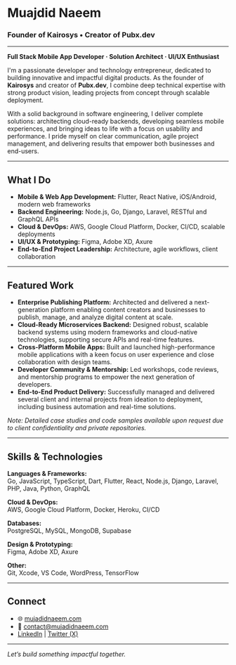 # Muajdid Naeem

### Founder of Kairosys • Creator of Pubx.dev

---

**Full Stack Mobile App Developer · Solution Architect · UI/UX Enthusiast**

I'm a passionate developer and technology entrepreneur, dedicated to building innovative and impactful digital products. As the founder of **Kairosys** and creator of **Pubx.dev**, I combine deep technical expertise with strong product vision, leading projects from concept through scalable deployment.

With a solid background in software engineering, I deliver complete solutions: architecting cloud-ready backends, developing seamless mobile experiences, and bringing ideas to life with a focus on usability and performance. I pride myself on clear communication, agile project management, and delivering results that empower both businesses and end-users.

---

## What I Do

- **Mobile & Web App Development:** Flutter, React Native, iOS/Android, modern web frameworks
- **Backend Engineering:** Node.js, Go, Django, Laravel, RESTful and GraphQL APIs
- **Cloud & DevOps:** AWS, Google Cloud Platform, Docker, CI/CD, scalable deployments
- **UI/UX & Prototyping:** Figma, Adobe XD, Axure
- **End-to-End Project Leadership:** Architecture, agile workflows, client collaboration

---

## Featured Work

- **Enterprise Publishing Platform:** Architected and delivered a next-generation platform enabling content creators and businesses to publish, manage, and analyze digital content at scale.
- **Cloud-Ready Microservices Backend:** Designed robust, scalable backend systems using modern frameworks and cloud-native technologies, supporting secure APIs and real-time features.
- **Cross-Platform Mobile Apps:** Built and launched high-performance mobile applications with a keen focus on user experience and close collaboration with design teams.
- **Developer Community & Mentorship:** Led workshops, code reviews, and mentorship programs to empower the next generation of developers.
- **End-to-End Product Delivery:** Successfully managed and delivered several client and internal projects from ideation to deployment, including business automation and real-time solutions.

*Note: Detailed case studies and code samples available upon request due to client confidentiality and private repositories.*

---

## Skills & Technologies

**Languages & Frameworks:**  
Go, JavaScript, TypeScript, Dart, Flutter, React, Node.js, Django, Laravel, PHP, Java, Python, GraphQL

**Cloud & DevOps:**  
AWS, Google Cloud Platform, Docker, Heroku, CI/CD

**Databases:**  
PostgreSQL, MySQL, MongoDB, Supabase

**Design & Prototyping:**  
Figma, Adobe XD, Axure

**Other:**  
Git, Xcode, VS Code, WordPress, TensorFlow

---

## Connect

- 🌐 [mujadidnaeem.com](https://mujadidnaeem.com)
- 📧 [contact@mujadidnaeem.com](mailto:contact@mujadidnaeem.com)
- [LinkedIn](https://linkedin.com/in/mmujadidnaeem) | [Twitter (X)](https://x.com/mmujadidnaeem)

---

*Let’s build something impactful together.*
